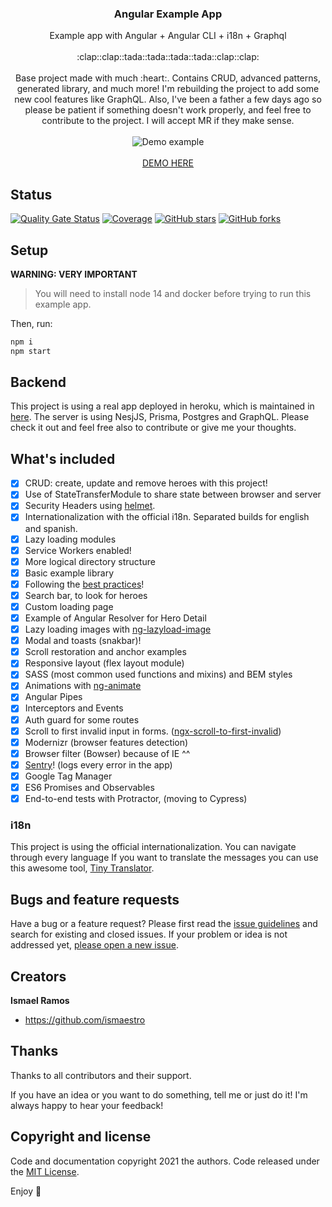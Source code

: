 <p align="center">
  <h3 align="center">Angular Example App</h3>

  <p align="center">
    Example app with Angular + Angular CLI + i18n + Graphql
    <br>
    <br>
    :clap::clap::tada::tada::tada::tada::clap::clap:
    <br>
    <br>
    Base project made with much :heart:. Contains CRUD, advanced patterns, generated library, and much more!
    I'm rebuilding the project to add some new cool features like GraphQL. Also, I've been a father a few days ago so please be patient if something doesn't work properly, and feel free to contribute to the project. I will accept MR if they make sense.
    <br>
    <br>
    <img src="https://media.giphy.com/media/BIql9p3KQWYdjq4Sxe/giphy.gif" alt="Demo example"/>
    <br>
    <br>
    <a href="https://ismaestro.github.io/angular-example-app/">DEMO HERE</a>
  </p>
</p>

## Status

[![Quality Gate Status](https://sonarcloud.io/api/project_badges/measure?project=Ismaestro_angular8-example-app&metric=alert_status)](https://sonarcloud.io/dashboard?id=Ismaestro_angular8-example-app)
[![Coverage](https://sonarcloud.io/api/project_badges/measure?project=Ismaestro_angular8-example-app&metric=coverage)](https://sonarcloud.io/dashboard?id=Ismaestro_angular8-example-app)
[![GitHub stars](https://img.shields.io/github/stars/ismaestro/angular8-example-app.svg?style=social&label=Star)](https://github.com/ismaestro/angular8-example-app)
[![GitHub forks](https://img.shields.io/github/forks/ismaestro/angular8-example-app.svg?style=social&label=Fork)](https://github.com/ismaestro/angular8-example-app/fork)

## Setup

**WARNING: VERY IMPORTANT**
> You will need to install node 14 and docker before trying to run this example app.

Then, run:
```bash
npm i
npm start
```

## Backend

This project is using a real app deployed in heroku, which is maintained in [here](https://github.com/Ismaestro/nestjs-example-app).
The server is using NesjJS, Prisma, Postgres and GraphQL. Please check it out and feel free also to contribute or give me your thoughts.

## What's included

- [x] CRUD: create, update and remove heroes with this project!
- [x] Use of StateTransferModule to share state between browser and server
- [x] Security Headers using [helmet](https://helmetjs.github.io).
- [x] Internationalization with the official i18n. Separated builds for english and spanish.
- [x] Lazy loading modules
- [x] Service Workers enabled!
- [x] More logical directory structure
- [x] Basic example library
- [x] Following the [best practices](https://angular.io/guide/styleguide)!
- [x] Search bar, to look for heroes
- [x] Custom loading page
- [x] Example of Angular Resolver for Hero Detail
- [x] Lazy loading images with [ng-lazyload-image](https://github.com/tjoskar/ng-lazyload-image)
- [x] Modal and toasts (snakbar)!
- [x] Scroll restoration and anchor examples
- [x] Responsive layout (flex layout module)
- [x] SASS (most common used functions and mixins) and BEM styles
- [x] Animations with [ng-animate](https://jiayihu.github.io/ng-animate/)
- [x] Angular Pipes
- [x] Interceptors and Events
- [x] Auth guard for some routes
- [x] Scroll to first invalid input in forms.
  ([ngx-scroll-to-first-invalid](https://github.com/Ismaestro/ngx-scroll-to-first-invalid))
- [x] Modernizr (browser features detection)
- [x] Browser filter (Bowser) because of IE ^^
- [x] [Sentry](https://sentry.io)! (logs every error in the app)
- [x] Google Tag Manager
- [x] ES6 Promises and Observables
- [x] End-to-end tests with Protractor, (moving to Cypress)

### i18n

This project is using the official internationalization. You can navigate
through every language  If you want to
translate the messages you can use this awesome tool,
[Tiny Translator](https://martinroob.github.io/tiny-translator/en/#/translate).

## Bugs and feature requests

Have a bug or a feature request? Please first read the
[issue guidelines](https://github.com/Ismaestro/angular-example-app/blob/master/CONTRIBUTING.md)
and search for existing and closed issues. If your problem or idea is not addressed yet,
[please open a new issue](https://github.com/Ismaestro/angular-example-app/issues/new).

## Creators

**Ismael Ramos**

- <https://github.com/ismaestro>

## Thanks

Thanks to all contributors and their support.

If you have an idea or you want to do something, tell me or just do it! I'm always happy to hear
your feedback!

## Copyright and license

Code and documentation copyright 2021 the authors. Code released under the
[MIT License](https://github.com/Ismaestro/angular-example-app/blob/master/LICENSE).

Enjoy :metal:
